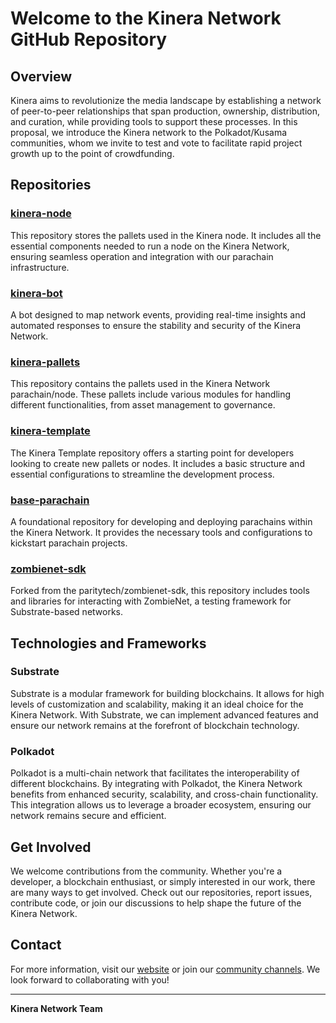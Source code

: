 # Welcome to the Kinera Network GitHub Repository

## Overview

Kinera aims to revolutionize the media landscape by establishing a network of peer-to-peer relationships that span production, ownership, distribution, and curation, while providing tools to support these processes. In this proposal, we introduce the Kinera network to the Polkadot/Kusama communities, whom we invite to test and vote to facilitate rapid project growth up to the point of crowdfunding.

## Repositories

### [kinera-node](https://github.com/K1NERA/kinera-node)
This repository stores the pallets used in the Kinera node. It includes all the essential components needed to run a node on the Kinera Network, ensuring seamless operation and integration with our parachain infrastructure.

### [kinera-bot](https://github.com/K1NERA/kinera-bot)
A bot designed to map network events, providing real-time insights and automated responses to ensure the stability and security of the Kinera Network.

### [kinera-pallets](https://github.com/K1NERA/kinera-pallets)
This repository contains the pallets used in the Kinera Network parachain/node. These pallets include various modules for handling different functionalities, from asset management to governance.

### [kinera-template](https://github.com/K1NERA/kinera-template)
The Kinera Template repository offers a starting point for developers looking to create new pallets or nodes. It includes a basic structure and essential configurations to streamline the development process.

### [base-parachain](https://github.com/K1NERA/base-parachain)
A foundational repository for developing and deploying parachains within the Kinera Network. It provides the necessary tools and configurations to kickstart parachain projects.

### [zombienet-sdk](https://github.com/K1NERA/zombienet-sdk)
Forked from the paritytech/zombienet-sdk, this repository includes tools and libraries for interacting with ZombieNet, a testing framework for Substrate-based networks.

## Technologies and Frameworks

### Substrate
Substrate is a modular framework for building blockchains. It allows for high levels of customization and scalability, making it an ideal choice for the Kinera Network. With Substrate, we can implement advanced features and ensure our network remains at the forefront of blockchain technology.

### Polkadot
Polkadot is a multi-chain network that facilitates the interoperability of different blockchains. By integrating with Polkadot, the Kinera Network benefits from enhanced security, scalability, and cross-chain functionality. This integration allows us to leverage a broader ecosystem, ensuring our network remains secure and efficient.

## Get Involved

We welcome contributions from the community. Whether you're a developer, a blockchain enthusiast, or simply interested in our work, there are many ways to get involved. Check out our repositories, report issues, contribute code, or join our discussions to help shape the future of the Kinera Network.

## Contact

For more information, visit our [website](http://kinera.network/) or join our [community channels](#). We look forward to collaborating with you!

---

**Kinera Network Team**
